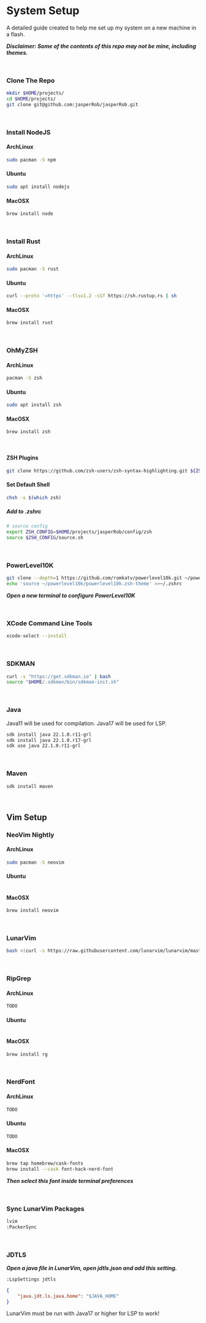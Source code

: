 # System Setup

A detailed guide created to help me set up my system on a new machine in a flash. 

***Disclaimer: Some of the contents of this repo may not be mine, including themes.***

&nbsp;

### Clone The Repo

```bash
mkdir $HOME/projects/
cd $HOME/projects/
git clone git@github.com:jasperRob/jasperRob.git
```

&nbsp;


### Install NodeJS

#### ArchLinux
```bash
sudo pacman -S npm
```

#### Ubuntu
```bash
sudo apt install nodejs
```

#### MacOSX
```bash
brew install node
```

&nbsp;

### Install Rust

#### ArchLinux
```bash
sudo pacman -S rust
```

#### Ubuntu
```bash
curl --proto '=https' --tlsv1.2 -sSf https://sh.rustup.rs | sh
```

#### MacOSX
```bash
brew install rust
```

&nbsp;

### OhMyZSH

#### ArchLinux
```bash
pacman -S zsh
```

#### Ubuntu
```bash
sudo apt install zsh
```

#### MacOSX
```bash
brew install zsh
```

&nbsp;

#### ZSH Plugins

```bash
git clone https://github.com/zsh-users/zsh-syntax-highlighting.git ${ZSH_CUSTOM:-~/.oh-my-zsh/custom}/plugins/zsh-syntax-highlighting
```

#### Set Default Shell

```bash
chsh -s $(which zsh)
```

##### Add to .zshrc

```bash
# source config
export ZSH_CONFIG=$HOME/projects/jasperRob/config/zsh
source $ZSH_CONFIG/source.sh
```

&nbsp;

### PowerLevel10K

```bash
git clone --depth=1 https://github.com/romkatv/powerlevel10k.git ~/powerlevel10k
echo 'source ~/powerlevel10k/powerlevel10k.zsh-theme' >>~/.zshrc
```

***Open a new terminal to configure PowerLevel10K***

&nbsp;

### XCode Command Line Tools

```bash
xcode-select --install
```

&nbsp;

### SDKMAN

```bash
curl -s "https://get.sdkman.io" | bash
source "$HOME/.sdkman/bin/sdkman-init.sh"
```

&nbsp;

### Java

Java11 will be used for compilation.
Java17 will be used for LSP.

```bash
sdk install java 22.1.0.r11-grl
sdk install java 22.1.0.r17-grl
sdk use java 22.1.0.r11-grl
```

&nbsp;

### Maven

```bash
sdk install maven
```

&nbsp;

## Vim Setup

### NeoVim Nightly

#### ArchLinux
```bash
sudo pacman -S neovim
```

#### Ubuntu
```bash

```

#### MacOSX
```bash
brew install neovim
```

&nbsp;

### LunarVim

```bash
bash <(curl -s https://raw.githubusercontent.com/lunarvim/lunarvim/master/utils/installer/install.sh)
```

&nbsp;

### RipGrep

#### ArchLinux
```bash
TODO
```

#### Ubuntu
```bash

```

#### MacOSX
```bash
brew install rg
```

&nbsp;

### NerdFont

#### ArchLinux
```bash
TODO
```

#### Ubuntu
```bash
TODO
```

#### MacOSX
```bash
brew tap homebrew/cask-fonts
brew install --cask font-hack-nerd-font
```

***Then select this font inside terminal preferences***

&nbsp;

### Sync LunarVim Packages

```bash
lvim
:PackerSync
```

&nbsp;

### JDTLS

***Open a java file in LunarVim, open jdtls.json and add this setting.***

```bash
:LspSettings jdtls
```

```json
{
	"java.jdt.ls.java.home": "$JAVA_HOME"
}
```

LunarVim must be run with Java17 or higher for LSP to work!

